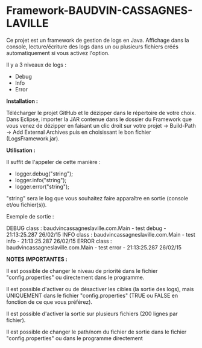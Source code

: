 # Framework-BAUDVIN-CASSAGNES-LAVILLE

Ce projet est un framework de gestion de logs en Java.
Affichage dans la console, lecture/écriture des logs dans un ou plusieurs fichiers créés automatiquement si vous activez l'option.

Il y a 3 niveaux de logs :

  - Debug
  - Info
  - Error

**Installation :** 
  
  Télécharger le projet GitHub et le dézipper dans le répertoire de votre choix.
  Dans Eclipse, importer la JAR contenue dans le dossier du Framework que vous venez de dézipper en faisant un clic droit sur votre projet -> Build-Path -> Add External Archives puis en choisissant le bon fichier (LogsFramework.jar).
  
  
**Utilisation :**

  Il suffit de l'appeler de cette manière : 

  - logger.debug("string");
  - logger.info("string");
  - logger.error("string");  
  
  "string" sera le log que vous souhaitez faire apparaître en sortie (console et/ou fichier(s)).

  Exemple de sortie : 
  
  DEBUG class : baudvincassagneslaville.com.Main - test debug - 21:13:25.287 26/02/15
  INFO class : baudvincassagneslaville.com.Main - test info - 21:13:25.287 26/02/15
  ERROR class : baudvincassagneslaville.com.Main - test error - 21:13:25.287 26/02/15

**NOTES IMPORTANTES :**

  Il est possible de changer le niveau de priorité dans le fichier "config.properties" ou directement dans le programme.
  
  Il est possible d'activer ou de désactiver les cibles (la sortie des logs), mais UNIQUEMENT dans le fichier "config.properties" (TRUE ou FALSE en fonction de ce que vous préférez).
  
  Il est possible d'activer la sortie sur plusieurs fichiers (200 lignes par fichier).
  
  Il est possible de changer le path/nom du fichier de sortie dans le fichier "config.properties" ou dans le programme directement
